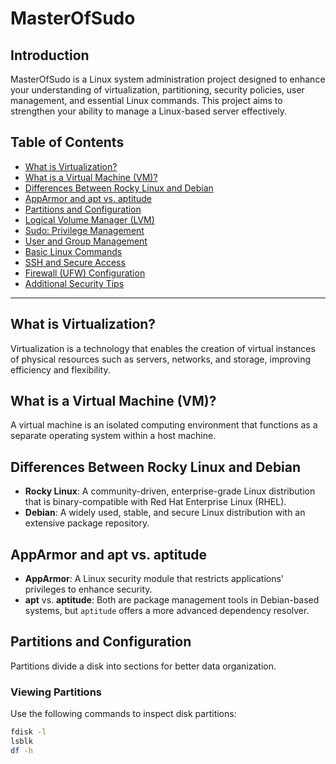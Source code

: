 # MasterOfSudo  

## Introduction  
MasterOfSudo is a Linux system administration project designed to enhance your understanding of virtualization, partitioning, security policies, user management, and essential Linux commands. This project aims to strengthen your ability to manage a Linux-based server effectively.  

## Table of Contents  
- [What is Virtualization?](#what-is-virtualization)  
- [What is a Virtual Machine (VM)?](#what-is-a-virtual-machine-vm)  
- [Differences Between Rocky Linux and Debian](#differences-between-rocky-linux-and-debian)  
- [AppArmor and apt vs. aptitude](#apparmor-and-apt-vs-aptitude)  
- [Partitions and Configuration](#partitions-and-configuration)  
- [Logical Volume Manager (LVM)](#logical-volume-manager-lvm)  
- [Sudo: Privilege Management](#sudo-privilege-management)  
- [User and Group Management](#user-and-group-management)  
- [Basic Linux Commands](#basic-linux-commands)  
- [SSH and Secure Access](#ssh-and-secure-access)  
- [Firewall (UFW) Configuration](#firewall-ufw-configuration)  
- [Additional Security Tips](#additional-security-tips)  

---

## What is Virtualization?  
Virtualization is a technology that enables the creation of virtual instances of physical resources such as servers, networks, and storage, improving efficiency and flexibility.  

## What is a Virtual Machine (VM)?  
A virtual machine is an isolated computing environment that functions as a separate operating system within a host machine.  

## Differences Between Rocky Linux and Debian  
- **Rocky Linux**: A community-driven, enterprise-grade Linux distribution that is binary-compatible with Red Hat Enterprise Linux (RHEL).  
- **Debian**: A widely used, stable, and secure Linux distribution with an extensive package repository.  

## AppArmor and apt vs. aptitude  
- **AppArmor**: A Linux security module that restricts applications' privileges to enhance security.  
- **apt** vs. **aptitude**: Both are package management tools in Debian-based systems, but `aptitude` offers a more advanced dependency resolver.  

## Partitions and Configuration  
Partitions divide a disk into sections for better data organization.  

### Viewing Partitions  
Use the following commands to inspect disk partitions:  
```bash
fdisk -l  
lsblk  
df -h  
